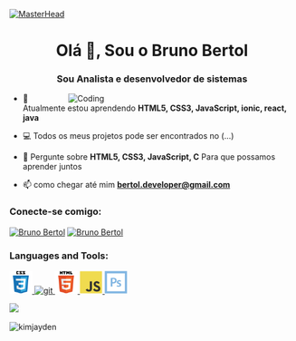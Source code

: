 [![MasterHead](https://visme.co/blog/wp-content/uploads/2019/10/animated-presentation-software-header.gif)]()

<h1 align="center">Olá 👋, Sou o Bruno Bertol</h1>
<h3 align="center">Sou Analista e desenvolvedor de sistemas</h3>
<img align="right" alt="Coding" width="400" src="https://miro.medium.com/max/680/0*7Q3yvSIv_t0ioJ-Z.gif"/>

- 🌱 Atualmente estou aprendendo **HTML5, CSS3, JavaScript, ionic, react, java**

- 💻 Todos os meus projetos pode ser encontrados no (...)

- 💬 Pergunte sobre **HTML5, CSS3, JavaScript, C** Para que possamos aprender juntos

- 📫 como chegar até mim **bertol.developer@gmail.com**


<h3 align="left">Conecte-se comigo:</h3>
<p align="left">

<a href="www.linkedin.com/in/bruno-bertol-894267209" target="blank"><img align="center" src="https://raw.githubusercontent.com/rahuldkjain/github-profile-readme-generator/master/src/images/icons/Social/linked-in-alt.svg" alt="Bruno Bertol" height="30" width="40" /></a> <a href="[www.linkedin.com/in/bruno-bertol-894267209](https://www.instagram.com/dev_bertol/)" target="blank"><img display="inline-block" align="center" src="https://raw.githubusercontent.com/rahuldkjain/github-profile-readme-generator/master/src/images/icons/Social/instagram.svg" alt="Bruno Bertol" height="30" width="40" /></a>
</p>

<h3 align="left">Languages and Tools:</h3>
<p align="left"> <a href="https://www.w3schools.com/css/" target="_blank" rel="noreferrer"> <img src="https://raw.githubusercontent.com/devicons/devicon/master/icons/css3/css3-original-wordmark.svg" alt="css3" width="40" height="40"/> </a> <a href="https://git-scm.com/" target="_blank" rel="noreferrer"> <img src="https://www.vectorlogo.zone/logos/git-scm/git-scm-icon.svg" alt="git" width="40" height="40"/> </a> <a href="https://www.w3.org/html/" target="_blank" rel="noreferrer"> <img src="https://raw.githubusercontent.com/devicons/devicon/master/icons/html5/html5-original-wordmark.svg" alt="html5" width="40" height="40"/> </a> <a href="https://developer.mozilla.org/en-US/docs/Web/JavaScript" target="_blank" rel="noreferrer"> <img src="https://raw.githubusercontent.com/devicons/devicon/master/icons/javascript/javascript-original.svg" alt="javascript" width="40" height="40"/>  <a href="https://www.photoshop.com/en" target="_blank" rel="noreferrer"> <img src="https://raw.githubusercontent.com/devicons/devicon/master/icons/photoshop/photoshop-line.svg" alt="photoshop" width="40" height="40"/> </a> </p>




<picture>
  <source
    srcset="https://github-readme-stats.vercel.app/api?username=brunobertol&show_icons=true&theme=dark"
    media="(prefers-color-scheme: dark)"
  />
  <source
    srcset="https://github-readme-stats.vercel.app/api?username=brunobertol&show_icons=true"
    media="(prefers-color-scheme: light), (prefers-color-scheme: no-preference)"
  />
  <img src="https://github-readme-stats.vercel.app/api?username=brunobertol&show_icons=true" />
</picture>

<p><img align="left" src="https://github-readme-stats.vercel.app/api/top-langs?username=brunobertol&show_icons=true&locale=en&layout=compact" alt="kimjayden" /></p>
